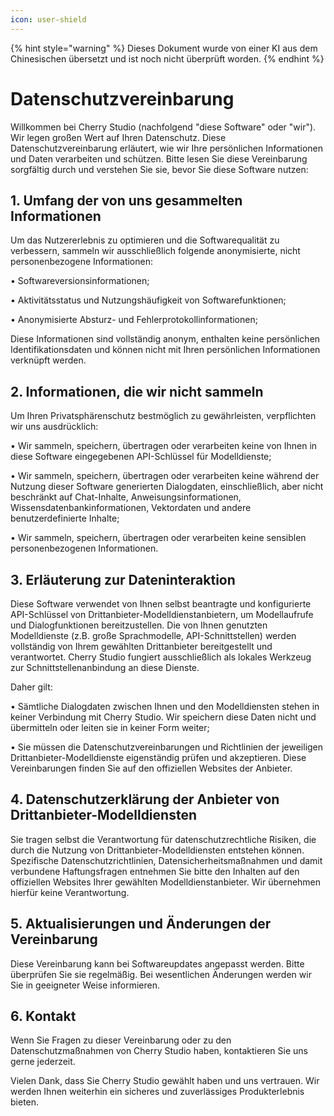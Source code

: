 ```yaml
---
icon: user-shield
---
```


{% hint style="warning" %}
Dieses Dokument wurde von einer KI aus dem Chinesischen übersetzt und ist noch nicht überprüft worden.
{% endhint %}

# Datenschutzvereinbarung

Willkommen bei Cherry Studio (nachfolgend "diese Software" oder "wir"). Wir legen großen Wert auf Ihren Datenschutz. Diese Datenschutzvereinbarung erläutert, wie wir Ihre persönlichen Informationen und Daten verarbeiten und schützen. Bitte lesen Sie diese Vereinbarung sorgfältig durch und verstehen Sie sie, bevor Sie diese Software nutzen:

## 1. Umfang der von uns gesammelten Informationen

Um das Nutzererlebnis zu optimieren und die Softwarequalität zu verbessern, sammeln wir ausschließlich folgende anonymisierte, nicht personenbezogene Informationen:

• Softwareversionsinformationen;

• Aktivitätsstatus und Nutzungshäufigkeit von Softwarefunktionen;

• Anonymisierte Absturz- und Fehlerprotokollinformationen;

Diese Informationen sind vollständig anonym, enthalten keine persönlichen Identifikationsdaten und können nicht mit Ihren persönlichen Informationen verknüpft werden.

## 2. Informationen, die wir nicht sammeln

Um Ihren Privatsphärenschutz bestmöglich zu gewährleisten, verpflichten wir uns ausdrücklich:

• Wir sammeln, speichern, übertragen oder verarbeiten keine von Ihnen in diese Software eingegebenen API-Schlüssel für Modelldienste;

• Wir sammeln, speichern, übertragen oder verarbeiten keine während der Nutzung dieser Software generierten Dialogdaten, einschließlich, aber nicht beschränkt auf Chat-Inhalte, Anweisungsinformationen, Wissensdatenbankinformationen, Vektordaten und andere benutzerdefinierte Inhalte;

• Wir sammeln, speichern, übertragen oder verarbeiten keine sensiblen personenbezogenen Informationen.

## 3. Erläuterung zur Dateninteraktion

Diese Software verwendet von Ihnen selbst beantragte und konfigurierte API-Schlüssel von Drittanbieter-Modelldienstanbietern, um Modellaufrufe und Dialogfunktionen bereitzustellen. Die von Ihnen genutzten Modelldienste (z.B. große Sprachmodelle, API-Schnittstellen) werden vollständig von Ihrem gewählten Drittanbieter bereitgestellt und verantwortet. Cherry Studio fungiert ausschließlich als lokales Werkzeug zur Schnittstellenanbindung an diese Dienste.

Daher gilt:

• Sämtliche Dialogdaten zwischen Ihnen und den Modelldiensten stehen in keiner Verbindung mit Cherry Studio. Wir speichern diese Daten nicht und übermitteln oder leiten sie in keiner Form weiter;

• Sie müssen die Datenschutzvereinbarungen und Richtlinien der jeweiligen Drittanbieter-Modelldienste eigenständig prüfen und akzeptieren. Diese Vereinbarungen finden Sie auf den offiziellen Websites der Anbieter.

## 4. Datenschutzerklärung der Anbieter von Drittanbieter-Modelldiensten

Sie tragen selbst die Verantwortung für datenschutzrechtliche Risiken, die durch die Nutzung von Drittanbieter-Modelldiensten entstehen können. Spezifische Datenschutzrichtlinien, Datensicherheitsmaßnahmen und damit verbundene Haftungsfragen entnehmen Sie bitte den Inhalten auf den offiziellen Websites Ihrer gewählten Modelldienstanbieter. Wir übernehmen hierfür keine Verantwortung.

## 5. Aktualisierungen und Änderungen der Vereinbarung

Diese Vereinbarung kann bei Softwareupdates angepasst werden. Bitte überprüfen Sie sie regelmäßig. Bei wesentlichen Änderungen werden wir Sie in geeigneter Weise informieren.

## 6. Kontakt

Wenn Sie Fragen zu dieser Vereinbarung oder zu den Datenschutzmaßnahmen von Cherry Studio haben, kontaktieren Sie uns gerne jederzeit.

Vielen Dank, dass Sie Cherry Studio gewählt haben und uns vertrauen. Wir werden Ihnen weiterhin ein sicheres und zuverlässiges Produkterlebnis bieten.